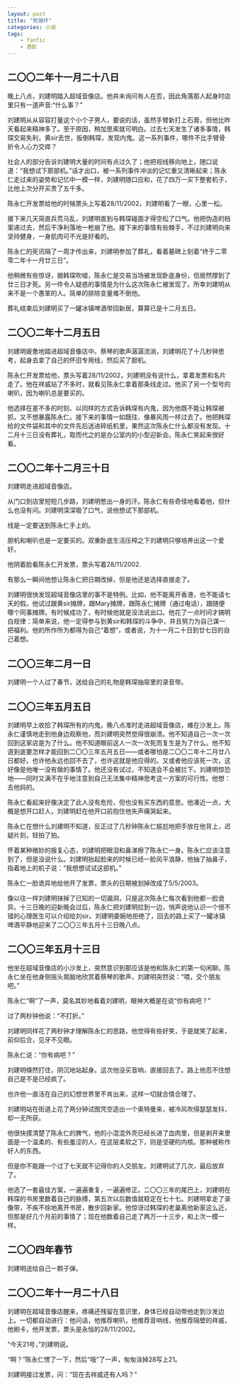 ```yaml
---
layout: post
title: "死循环"
categories: 小说
tags:
    - fanfic
    - 港影
---
```


## 二〇〇二年十一月二十八日

晚上八点，刘建明踏入超域音像店。他并未询问有人在否，因此角落那人起身时店里只有一道声音:“什么事？”

<!--break-->

刘建明从从容容打量这个小个子男人，要说的话，虽然手臂新打上石膏，但他比昨天看起来精神多了。至于原因，稍加思索就可明白。过去七天发生了诸多事情，韩琛交易失利，黄sir去世，扳倒韩琛，发现内鬼。这一系列事件，哪件不比手臂骨折令人心力交瘁？

社会人的部分告诉刘建明大量的时间有点过久了；他把视线移向地上，随口说道：“我想试下那部机。”话才出口，被一系列事件冲淡的记忆重又清晰起来；陈永仁走过来的姿势和记忆中一模一样，刘建明随口应和，花了四万一买下整套机子，比他上次分开买贵了五千多。

陈永仁开发票给他的时候票头上写着28/11/2002，刘建明看了一眼，心里一松。

接下来几天简直兵荒马乱，刘建明直到与韩琛碰面才得空松了口气。他把伪造的档案递过去，然后干净利落地一枪崩了他。接下来的事情有些棘手，不过刘建明向来坚持健身，一身肌肉可不光是好看的。

陈永仁的死讯隔了一周才传出来，刘建明参加了葬礼，看着墓碑上刻着“终于二零零二年十一月廿三日”。

他稍微有些惊讶，据韩琛吹嘘，陈永仁是交易当场被发现卧底身份，但居然撑到了廿三日才死。另一件令人疑惑的事情是为什么这次陈永仁被发现了。所幸刘建明从来不是一个愚笨的人。简单的排除变量难不倒他。

葬礼结束后刘建明买了一罐冰镇啤酒带回新居，算算已是十二月五日。

## 二〇〇二年十二月五日

刘建明疲惫地踏进超域音像店中。蔡琴的歌声潺潺流淌，刘建明花了十几秒钟思考，起身去拿了自己的怀旧专用线，然后买了胆机。

陈永仁开发票给他，票头写着28/11/2002，刘建明没有说什么，拿着发票和名片走了。他在祥威站了不多时，就看见陈永仁拿着那条线走过。他买了另一个型号的喇叭，因为喇叭总是要买的。

他选择在差不多的时刻、以同样的方式告诉韩琛有内鬼，因为他既不能让韩琛被抓，又不想暴露陈永仁。接下来的事情一如既往、像暴风雨一样过去了。他把韩琛给的文件袋和其中的文件先后送进碎纸机里，果然这次陈永仁什么都没有发现。十二月十三日没有葬礼，取而代之的是办公室内的小型迎新会。陈永仁笑起来很好看。

## 二〇〇二年十二月三十日

刘建明走进超域音像店。

从门口到店里短短几步路，刘建明憋出一身的汗。陈永仁有些奇怪地看着他，但什么也没有问。刘建明深深吸了口气，说他想试下那部机。

线是一定要送到陈永仁手上的。

胆机和喇叭也是一定要买的。双重卧底生活压榨之下刘建明只够培养出这一个爱好。

他阴着脸看陈永仁开发票，票头写着28/11/2002.

有那么一瞬间他想让陈永仁把日期改掉，但是他还是选择直接走了。

刘建明很快发现超域音像店里的事不是特例。比如，他不能离开香港，也不能请七天的假。他试过跟黄sir摊牌，跟Mary摊牌，跟陈永仁摊牌（通过电话），跟随便哪个同事摊牌。有时候成功了，有时候他就是没法说出口。他花了一点时间才搞明白规律：简单来说，他一定得参与到黄sir和韩琛的斗争中，并且努力为自己谋一把福利。他的所作所为都得为自己“着想”，或者说，为十一月二十日到廿七日的自己着想。

## 二〇〇三年二月一日

刘建明一个人过了春节，送给自己的礼物是韩琛抽屉里的录音带。

## 二〇〇三年五月五日

刘建明早上收拾了韩琛所有的内鬼，晚八点准时走进超域音像店，瘫在沙发上。陈永仁谨慎地走到他身边观察他，而刘建明突然觉得很崩溃。他不知道自己一次一次回到这家店是为了什么。他不知道眼前这人一次一次死而复生是为了什么。他不知道到底要怎样才能回到二〇〇三年五月五日——或者哪怕是二〇〇二年十二月廿八日都好。也许他永远也回不去了，也许这就是他应得的。又或者他应该死一次，这好像是他唯一没有做的事情了。他还没有试过，不知道会不会被拦下。刘建明惊恐地——同时又满不在乎地注意到自己无法集中精神思考这一方案的可行性。他想：去他妈的。

陈永仁看起来好像决定了此人没有危险，但也没有买东西的意思。他凑近一点，大概是想开口赶人，刘建明赶在他开口前抱住他失声痛哭起来。

陈永仁在想什么刘建明不知道，反正过了几秒钟陈永仁尴尬地把手放在他背上，迟疑片刻，轻拍了拍。

怀着某种微妙的报复心态，刘建明把眼泪和鼻涕擦了陈永仁一身。陈永仁应该注意到了，但是没说什么。刘建明抬起脸来的时候已经一脸风平浪静，他抽了抽鼻子，指着地上的机子说：“我想想试试这部机。”

陈永仁一脸诡异地给他开了发票，票头的日期被划掉改成了5/5/2003。

像以往一样刘建明抹掉了已知的一切漏洞，只是这次陈永仁每次看到他都一脸诡异。十三日晚的迎新晚会过后，陈永仁把刘建明拉到一边，悄声说他认识一个很不错的心理医生可以介绍给刘sir。刘建明委婉地拒绝了，回去的路上买了一罐冰镇啤酒平静地迎来了二〇〇三年五月十三日晚八点。

## 二〇〇三年五月十三日 

他坐在超域音像店的小沙发上，突然意识到那应该是他和陈永仁的第一句闲聊。陈永仁坐在他身侧摇头晃脑地欣赏着蔡琴的歌声，刘建明突然说：“喂，交个朋友吧。”

陈永仁“啊”了一声，莫名其妙地看着刘建明，眼神大概是在说“你有病吧？”

过了两秒钟他说：“不打折。”

刘建明同样花了两秒钟才理解陈永仁的思路，他觉得有些好笑，于是就笑了起来，前仰后合，见牙不见眼。

陈永仁说：“你有病吧？”

刘建明倏然打住，阴沉地站起身。这次他没买音响，直接回去了。路上他忍不住想自己是不是已经疯了。

也许他一直活在自己的幻想世界里不肯出来，这样一切就合情合理了。

刘建明站在街道上花了两分钟试图凭空造出一个奥特曼来，被冷风吹得瑟瑟发抖，却一无所获。

他很快摸清楚了陈永仁的脾气，他的小混混外壳已经长进了血肉里，但是剥开来里面是一个温柔的、有些羞涩的人，在这层柔软之下，则是坚硬的内核。那种被称作好人的东西。

但是你不能跟一个过了七天就不记得你的人交朋友。刘建明试了几次，最后放弃了。

他选了一套最佳方案，一遍遍重复，一遍遍修正。二〇〇三年的尾巴上，刘建明在韩琛的书房里数着自己的脉搏，第五次以后数值就稳定在七十七。刘建明拿走了录像带，不疾不徐地离开书房，散步回新家。他惊讶过韩琛的老巢离他新家这么近，但那是好几个月前的事情了；现在他数着自己走了两万一十三步，和上次一模一样。

## 二〇〇四年春节

刘建明送给自己一颗子弹。

## 二〇〇二年十一月二十八日

刘建明在超域音像店醒来，疼痛还残留在意识里，身体已经自动带他走到沙发边上。一切都自动进行：他问话，他推荐喇叭，他推荐音响线，他推荐隔壁的祥威，他刷卡，他开发票，票头是永恒的28/11/2002。

“今天21号，”刘建明说。

“啊？”陈永仁愣了一下，然后“哦”了一声，匆匆涂掉28写上21。

刘建明接过发票，问：“现在去祥威还有人吗？”